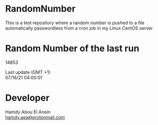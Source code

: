 # RandomNumber    
This is a test repository where a random number is pushed to a file automatically passwordless from a cron job in my Linux CentOS server    
# Random Number of the last run   
14853
      
Last update (GMT +1)    
07/16/21 04:00:01
# Developer    
Hamdy Abou El Anein   
hamdy.aea@protonmail.com
